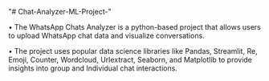 "# Chat-Analyzer-ML-Project-" 


•	The WhatsApp Chats Analyzer is a python-based project that allows users to upload WhatsApp chat data and visualize conversations. 

•	The project uses popular data science libraries like Pandas, Streamlit, Re, Emoji, Counter, Wordcloud, Urlextract, Seaborn, and Matplotlib to provide insights into group and Individual chat interactions.
